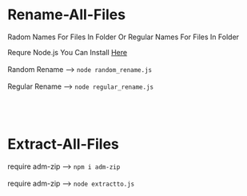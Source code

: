 # Rename-All-Files
Radom Names For Files In Folder Or Regular Names For Files In Folder

Requre Node.js
You Can Install <a href="https://nodejs.org/en/download" target="blank" >Here</a>
<br></br>
Random Rename --> `node random_rename.js`
<br></br>
Regular Rename --> `node regular_rename.js`
<br></br><br></br>
# Extract-All-Files

require adm-zip --> `npm i adm-zip`
<br></br>
require adm-zip --> `node extractto.js`

